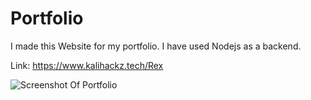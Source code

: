 # Portfolio

I made this Website for my portfolio. I have used Nodejs as a backend.

Link: https://www.kalihackz.tech/Rex

![Screenshot Of Portfolio](https://i.imgur.com/7dqrMc5.png)
